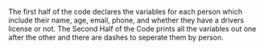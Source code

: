 The first half of the code declares the variables for each person which include their name, age, email, phone, and whether they have a drivers license or not.
The Second Half of the Code prints all the variables out one after the other and there are dashes to seperate them by person.
